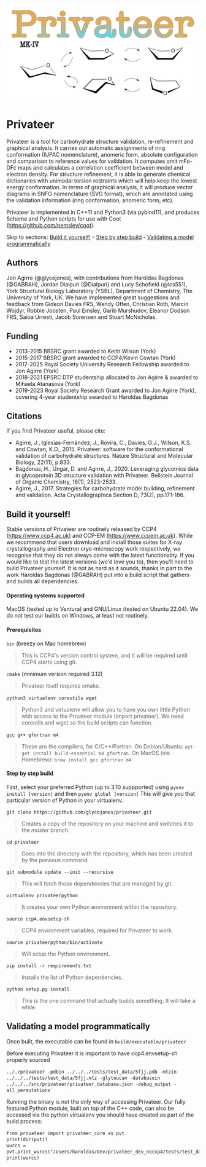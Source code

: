 ![ScreenShot](/logo.png)

# Privateer
Privateer is a tool for carbohydrate structure validation, re-refinement and graphical analysis. It carries out automatic assignments of ring conformation (IUPAC nomenclature), anomeric form, absolute configuration and comparison to reference values for validation. It computes omit mFo-DFc maps and calculates a correlation coefficient between model and electron density. For structure refinement, it is able to generate chemical dictionaries with unimodal torsion restraints which will help keep the lowest energy conformation. In terms of graphical analysis, it will produce vector diagrams in SNFG nomenclature (SVG format), which are annotated using the validation information (ring conformation, anomeric form, etc).

Privateer is implemented in C++11 and Python3 (via pybind11), and produces Scheme and Python scripts for use with Coot (https://github.com/pemsley/coot).

Skip to sections: [Build it yourself!](#build-it-yourself) – [Step by step build](#step-by-step-build) - [Validating a model programmatically](#validating-a-model-programmatically) 

## Authors
Jon Agirre (@glycojones), with contributions from Haroldas Bagdonas (@GABRAH), Jordan Dialpuri (@Dialpuri) and Lucy Schofield (@lcs551), York Structural Biology Laboratory (YSBL), Department of Chemistry, The University of York, UK. We have implemented great suggestions and feedback from Gideon Davies FRS, Wendy Offen, Christian Roth, Marcin Wojdyr, Robbie Joosten, Paul Emsley, Garib Murshudov, Eleanor Dodson FRS, Saioa Urresti, Jacob Sorensen and Stuart McNicholas. 

## Funding 
* 2013-2015 BBSRC grant awarded to Keith Wilson (York)
* 2015-2017 BBSRC grant awarded to CCP4/Kevin Cowtan (York)
* 2017-2025 Royal Society University Research Fellowship awarded to Jon Agirre (York)
* 2018-2021 EPSRC DTP studentship allocated to Jon Agirre & awarded to Mihaela Atanasova (York)
* 2019-2023 Royal Society Research Grant awarded to Jon Agirre (York), covering 4-year studentship awarded to Haroldas Bagdonas

## Citations
If you find Privateer useful, please cite:

- Agirre, J., Iglesias-Fernández, J., Rovira, C., Davies, G.J., Wilson, K.S. and Cowtan, K.D., 2015. Privateer: software for the conformational validation of carbohydrate structures. Nature Structural and Molecular Biology, 22(11), p.833.
- Bagdonas, H., Ungar, D. and Agirre, J., 2020. Leveraging glycomics data in glycoprotein 3D structure validation with Privateer. Beilstein Journal of Organic Chemistry, 16(1), 2523-2533.
- Agirre, J., 2017. Strategies for carbohydrate model building, refinement and validation. Acta Crystallographica Section D, 73(2), pp.171-186.



## **Build it yourself!**
Stable versions of Privateer are routinely released by CCP4 (https://www.ccp4.ac.uk) and CCP-EM (https://www.ccpem.ac.uk). While we recommend that users download and install those suites for X-ray crystallography and Electron cryo-microscopy work respectively, we recognise that they do not always come with the latest functionality. If you would like to test the latest versions (we'd love you to), then you'll need to build Privateer yourself. It is not as hard as it sounds, thanks in part to the work Haroldas Bagdonas (@GABRAH) put into a build script that gathers and builds all dependencies.  

#### Operating systems supported
MacOS (tested up to Ventura) and GNU/Linux (tested on Ubuntu 22.04). We do not test our builds on Windows, at least not routinely. 

#### Prerequisites

`bzr` (breezy on Mac homebrew)
> This is CCP4's version control system, and it will be required until CCP4 starts using git.

`cmake` (minimum version required 3.12)
> Privateer itself requires cmake.

`python3 virtualenv coreutils wget` 
> Python3 and virtualenv will allow you to have you own little Python with access to the Privateer module (import privateer). We need coreutils and wget so the build scripts can function.

`gcc g++ gfortran m4` 
> These are the compilers, for C/C++/Fortran. On Debian/Ubuntu: `apt-get install build-essential m4 gfortran`. On MacOS (via Homebrew): `brew install gcc gfortran m4`


#### Step by step build 
First, select your preferred Python (up to 3.10 suppported) using `pyenv install [version]` and then `pyenv global [version]`
This will give you that particular version of Python in your virtualenv.

```
git clone https://github.com/glycojones/privateer.git
```
> Creates a copy of the repository on your machine and switches it to the *master* branch.

```
cd privateer
```
> Goes into the directory with the repository, which has been created by the previous command.

```
git submodule update --init --recursive
```
> This will fetch those dependencies that are managed by git.

```
virtualenv privateerpython
```
> It creates your own Python environment within the repository.

```
source ccp4.envsetup-sh
```
> CCP4 environment variables, required for Privateer to work.

```
source privateerpython/bin/activate
```
> Will setup the Python environment.

```
pip install -r requirements.txt
```
> Installs the list of Python dependencies.

```
python setup.py install
```
> This is the one command that actually builds something. It will take a while.


## Validating a model programmatically

Once built, the executable can be found in `build/executable/privateer`

Before executing Privateer it is important to have ccp4.envsetup-sh properly sourced

```
.././privateer -pdbin ../../../tests/test_data/5fjj.pdb -mtzin ../../../tests/test_data/5fjj.mtz -glytoucan -databasein ../../../src/privateer/privateer_database.json -debug_output -all_permutations`
```

Running the binary is not the only way of accessing Privateer. Our fully featured Python module, built on top of the C++ code, can also be accessed via the python virtualenv you should have created as part of the build process:

    from privateer import privateer_core as pvt
    print(dir(pvt))
    wurcs = pvt.print_wurcs("/Users/haroldas/Dev/privateer_dev_noccp4/tests/test_data/2h6o_carbremediation.pdb")
    print(wurcs)
